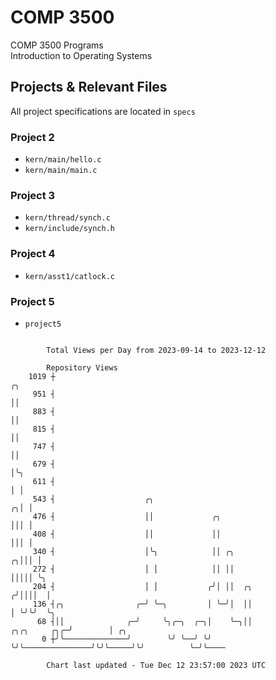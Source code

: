 # COMP 3500
COMP 3500 Programs  
Introduction to Operating Systems  
## Projects & Relevant Files
All project specifications are located in `specs`
### Project 2
- `kern/main/hello.c`
- `kern/main/main.c`
### Project 3
- `kern/thread/synch.c`
- `kern/include/synch.h`
### Project 4
- `kern/asst1/catlock.c`
### Project 5
- `project5`

```

        Total Views per Day from 2023-09-14 to 2023-12-12

        Repository Views
    1019 ┼                                                                             ╭╮
     951 ┤                                                                             ││
     883 ┤                                                                             ││
     815 ┤                                                                             ││
     747 ┤                                                                             ││
     679 ┤                                                                             │╰╮
     611 ┤                                                                             │ │
     543 ┤                    ╭╮                                                     ╭╮│ │
     476 ┤                    ││             ╭╮                                      │││ │
     408 ┤                    ││             ││                                      │││ │
     340 ┤                    │╰╮            ││ ╭╮                                 ╭╮│││ │
     272 ┤                    │ │            ││ ││                                 │││││ ╰╮
     204 ┤                    │ │           ╭╯│ ││  ╭╮                            ╭╯││││  │
     136 ┤╭╮                ╭─╯ ╰─╮         │ ╰─╯│  ││                            │ ╰╯╰╯  ╰╮
      68 ┤││              ╭─╯     ╰╮╭─╮  ╭─╮│    ╰─╮││               ╭╮╭╮     ╭╮╭─╯        │ ╭╮
       0 ┼╯╰──────────────╯        ╰╯ ╰──╯ ╰╯      ╰╯╰───────────────╯╰╯╰─────╯╰╯          ╰─╯╰────

        Chart last updated - Tue Dec 12 23:57:00 2023 UTC
        
```
